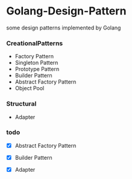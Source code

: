 # Golang-Design-Pattern
some design patterns implemented by Golang

### CreationalPatterns
- Factory Pattern
- Singleton Pattern
- Prototype Pattern
- Builder Pattern
- Abstract Factory Pattern
- Object Pool

### Structural
- Adapter

### todo
- [x] Abstract Factory Pattern 
- [x] Builder Pattern
- [x] Adapter

